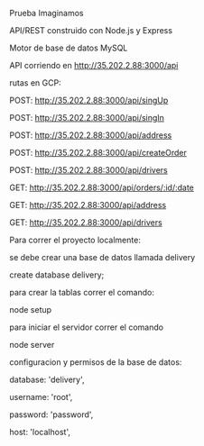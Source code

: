 Prueba Imaginamos


API/REST construido con Node.js y Express

Motor de base de datos MySQL

API corriendo en http://35.202.2.88:3000/api

rutas en GCP:

POST: http://35.202.2.88:3000/api/singUp

POST: http://35.202.2.88:3000/api/singIn

POST: http://35.202.2.88:3000/api/address

POST: http://35.202.2.88:3000/api/createOrder

POST: http://35.202.2.88:3000/api/drivers

GET: http://35.202.2.88:3000/api/orders/:id/:date

GET: http://35.202.2.88:3000/api/address

GET: http://35.202.2.88:3000/api/drivers

Para correr el proyecto localmente:

se debe crear una base de datos llamada delivery

create database delivery;

para crear la tablas  correr el comando:

node setup

para iniciar el servidor correr el comando 

node server


configuracion y permisos de la base de datos:

database: 'delivery',

username:  'root',

password:  'password',

host:  'localhost',

